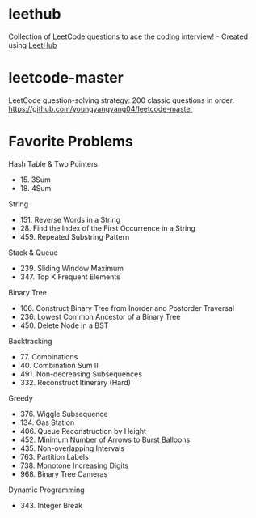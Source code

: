 # leethub
Collection of LeetCode questions to ace the coding interview! - Created using [LeetHub](https://github.com/QasimWani/LeetHub)

# leetcode-master
LeetCode question-solving strategy: 200 classic questions in order. https://github.com/youngyangyang04/leetcode-master

# Favorite Problems

Hash Table & Two Pointers
- 15\. 3Sum
- 18\. 4Sum

String
- 151\. Reverse Words in a String
- 28\. Find the Index of the First Occurrence in a String
- 459\. Repeated Substring Pattern

Stack & Queue
- 239\. Sliding Window Maximum
- 347\. Top K Frequent Elements

Binary Tree
- 106\. Construct Binary Tree from Inorder and Postorder Traversal
- 236\. Lowest Common Ancestor of a Binary Tree
- 450\. Delete Node in a BST

Backtracking
- 77\. Combinations
- 40\. Combination Sum II
- 491\. Non-decreasing Subsequences
- 332\. Reconstruct Itinerary (Hard)

Greedy
- 376\. Wiggle Subsequence
- 134\. Gas Station
- 406\. Queue Reconstruction by Height
- 452\. Minimum Number of Arrows to Burst Balloons
- 435\. Non-overlapping Intervals
- 763\. Partition Labels
- 738\. Monotone Increasing Digits
- 968\. Binary Tree Cameras

Dynamic Programming
- 343\. Integer Break
